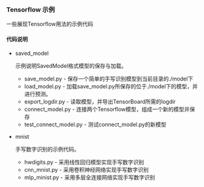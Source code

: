### Tensorflow 示例

一些展现Tensorflow用法的示例代码

#### 代码说明

* saved_model

  示例说明SavedModel格式模型的保存与加载。

  * save_model.py - 保存一个简单的手写识别模型到当前目录的./model下
  * load_model.py - 加载save_model.py所保存的位于./model下的模型，并进行预测。
  * export_logdir.py - 读取模型，并导出TensorBoard所需的logdir
  * connect_model.py - 连接两个Tensorflow模型，组成一个新的模型并保存
  * test_connect_model.py - 测试connect_model.py的新模型

* mnist

  手写数字识别的示例代码。

  * hwdigits.py - 采用线性回归模型实现手写数字识别
  * cnn_mnist.py - 采用卷积神经网络实现手写数字识别
  * mlp_minist.py - 采用多层全连接网络实现手写数字识别
